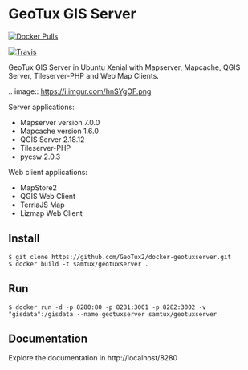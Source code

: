 # GeoTux GIS Server

[![Docker Pulls](https://img.shields.io/docker/pulls/yjacolin/mapcache.svg)](https://hub.docker.com/r/samtux/geotuxserver/)

[![Travis](https://travis-ci.org/yjacolin/docker-mapcache.svg)](https://travis-ci.org/samtux/docker-geotuxserver)

GeoTux GIS Server in Ubuntu Xenial with Mapserver, Mapcache, QGIS Server, Tileserver-PHP and Web Map Clients. 


.. image:: https://i.imgur.com/hnSYgOF.png

Server applications:

- Mapserver version 7.0.0
- Mapcache version 1.6.0
- QGIS Server 2.18.12
- Tileserver-PHP
- pycsw 2.0.3

Web client applications:

- MapStore2
- QGIS Web Client
- TerriaJS Map
- Lizmap Web Client

## Install
```
$ git clone https://github.com/GeoTux2/docker-geotuxserver.git
$ docker build -t samtux/geotuxserver .
```

## Run

```
$ docker run -d -p 8280:80 -p 8281:3001 -p 8282:3002 -v "gisdata":/gisdata --name geotuxserver samtux/geotuxserver
```

## Documentation

Explore the documentation in http://localhost/8280
